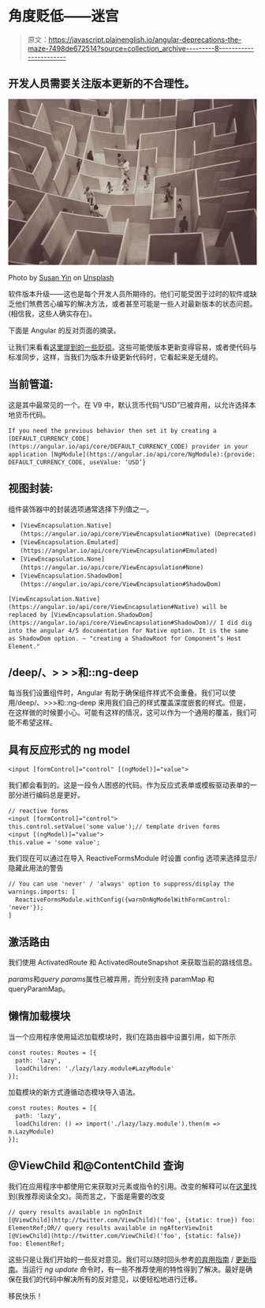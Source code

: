 # 角度贬低——迷宫

> 原文：<https://javascript.plainenglish.io/angular-deprecations-the-maze-7498de672514?source=collection_archive---------8----------------------->

## 开发人员需要关注版本更新的不合理性。

![](img/927d27a334348c560207defb84cb3af4.png)

Photo by [Susan Yin](https://unsplash.com/@syinq?utm_source=medium&utm_medium=referral) on [Unsplash](https://unsplash.com?utm_source=medium&utm_medium=referral)

软件版本升级——这也是每个开发人员所期待的。他们可能受困于过时的软件或缺乏他们煞费苦心编写的解决方法，或者甚至可能是一些人对最新版本的状态问题。(相信我，这些人确实存在)。

下面是 Angular 的反对页面的摘录。

让我们来看看[这里提到的一些贬损](https://angular.io/guide/deprecations#deprecated-apis-and-features)。这些可能使版本更新变得容易，或者使代码与标准同步，这样，当我们为版本升级更新代码时，它看起来是无缝的。

## **当前管道**:

这是其中最常见的一个。在 V9 中，默认货币代码“USD”已被弃用，以允许选择本地货币代码。

```
If you need the previous behavior then set it by creating a [DEFAULT_CURRENCY_CODE](https://angular.io/api/core/DEFAULT_CURRENCY_CODE) provider in your application [NgModule](https://angular.io/api/core/NgModule):{provide: DEFAULT_CURRENCY_CODE, useValue: ‘USD’}
```

## **视图封装:**

组件装饰器中的封装选项通常选择下列值之一。

*   `[ViewEncapsulation.Native](https://angular.io/api/core/ViewEncapsulation#Native) (Deprecated)`
*   `[ViewEncapsulation.Emulated](https://angular.io/api/core/ViewEncapsulation#Emulated)`
*   `[ViewEncapsulation.None](https://angular.io/api/core/ViewEncapsulation#None)`
*   `[ViewEncapsulation.ShadowDom](https://angular.io/api/core/ViewEncapsulation#ShadowDom)`

```
[ViewEncapsulation.Native](https://angular.io/api/core/ViewEncapsulation#Native) will be replaced by [ViewEncapsulation.ShadowDom](https://angular.io/api/core/ViewEncapsulation#ShadowDom)// I did dig into the angular 4/5 documentation for Native option. It is the same as ShadowDom option. — "creating a ShadowRoot for Component’s Host Element."
```

## **/deep/、> > >和::ng-deep**

每当我们设置组件时，Angular 有助于确保组件样式不会重叠。我们可以使用/deep/、>>>和::ng-deep 来用我们自己的样式覆盖深度嵌套的样式。但是，在这样做的时候要小心。可能有这样的情况，这可以作为一个通用的覆盖，我们可能不希望这样。

## **具有反应形式的 ng model**

```
<input [formControl]="control" [(ngModel)]="value">
```

我们都会看到的。这是一段令人困惑的代码。作为反应式表单或模板驱动表单的一部分进行编码总是更好。

```
// reactive forms
<input [formControl]="control">
this.control.setValue('some value');// template driven forms
<input [(ngModel)]="value">
this.value = 'some value';
```

我们现在可以通过在导入 ReactiveFormsModule 时设置 config 选项来选择显示/隐藏此用法的警告

```
// You can use 'never' / 'always' option to suppress/display the warnings.imports: [
  ReactiveFormsModule.withConfig({warnOnNgModelWithFormControl: 'never'});
]
```

## **激活路由**

我们使用 ActivatedRoute 和 ActivatedRouteSnapshot 来获取当前的路线信息。

*params*和*query params*属性已被弃用，而分别支持 paramMap 和 queryParamMap。

## **懒惰加载模块**

当一个应用程序使用延迟加载模块时，我们在路由器中设置引用，如下所示

```
const routes: Routes = [{
  path: 'lazy',
  loadChildren: './lazy/lazy.module#LazyModule'
}];
```

加载模块的新方式遵循动态模块导入语法。

```
const routes: Routes = [{
  path: 'lazy',
  loadChildren: () => import('./lazy/lazy.module').then(m => m.LazyModule)
}];
```

## **@ViewChild 和@ContentChild 查询**

我们在应用程序中都使用它来获取对元素或指令的引用。改变的解释可以在[这里](https://angular.io/guide/static-query-migration)找到(我推荐阅读全文)。简而言之，下面是需要的改变

```
// query results available in ngOnInit
[@ViewChild](http://twitter.com/ViewChild)('foo', {static: true}) foo: ElementRef;OR// query results available in ngAfterViewInit
[@ViewChild](http://twitter.com/ViewChild)('foo', {static: false}) foo: ElementRef;
```

这些只是让我们开始的一些反对意见。我们可以随时回头参考[的弃用指南](https://angular.io/guide/deprecations) / [更新指南](https://update.angular.io/)。当运行 *ng update* 命令时，有一些不推荐使用的特性得到了解决。最好是确保在我们的代码中解决所有的反对意见，以便轻松地进行迁移。

移民快乐！